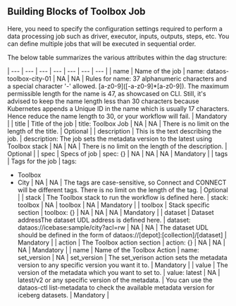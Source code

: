 ## Building Blocks of Toolbox Job

Here, you need to specify the configuration settings required to perform a data processing job such as driver, executor, inputs, outputs, steps, etc. You can define multiple jobs that will be executed in sequential order.

The below table summarizes the various attributes within the dag structure:

| --- | --- | --- | --- | --- | --- | --- |
| name | Name of the job | name: dataos-toolbox-city-01 | NA | NA | Rules for name: 37 alphanumeric characters and a special character '-' allowed. [a-z0-9]\([-a-z0-9]*[a-z0-9]). The maximum permissible length for the name is 47, as showcased on CLI. Still, it's advised to keep the name length less than 30 characters because Kubernetes appends a Unique ID in the name which is usually 17 characters. Hence reduce the name length to 30, or your workflow will fail. | Mandatory |
| title | Title of the job | title: Toolbox Job | NA | NA | There is no limit on the length of the title. | Optional |
| description | This is the text describing the job. | description: The job sets the metadata version to the latest using Toolbox stack | NA | NA | There is no limit on the length of the description. | Optional |
| spec | Specs of job | spec:
    {} | NA | NA | NA | Mandatory |
| tags | Tags for the job | tags:
   - Toolbox
   - City | NA | NA | The tags are case-sensitive, so Connect and CONNECT will be different tags. There is no limit on the length of the tag.  | Optional |
| stack | The Toolbox stack to run the workflow is defined here.  | stack: toolbox | NA | toolbox | NA | Mandatory |
| toolbox | Stack specific section | toolbox: 
     {} | NA | NA | NA | Mandatory |
| dataset | Dataset addressThe dataset UDL address is defined here.  | dataset: dataos://icebase:sample/city?acl=rw | NA | NA | The dataset UDL should be defined in the form of dataos://[depot]:[collection]/[dataset] | Mandatory |
| action | The Toolbox action section | action: 
    {} | NA | NA | NA | Mandatory |
| name | Name of the Toolbox Action | name: set_version | NA | set_version | The set_verison action sets the metadata version to any specific version you want it to. | Mandatory |
| value | The version of the metadata which you want to set to. | value: latest | NA | latest/v2 or any specific version of the metadata. | You can use the dataos-ctl list-metadata to check the available metadata version for iceberg datasets. | Mandatory |
